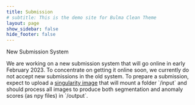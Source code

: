 ```yaml
---
title: Submission
# subtitle: This is the demo site for Bulma Clean Theme
layout: page
show_sidebar: false
hide_footer: false
---
```


<article class="message is-warning">
  <div class="message-header">
    <p>New Submission System</p>
  </div>
  <div class="message-body">
    We are working on a new submission system that will go online in early February 2023. To concentrate on getting it online soon, we currently do not accept new submissions in the old system.
    To prepare a submission, expect to upload a <a href="https://docs.sylabs.io/guides/3.10/user-guide/build_a_container.html">singularity image</a> that will mount a folder `/input` and should process all images to produce both segmentation and anomaly scores (as npy files) in `/output`.
  </div>
</article>

